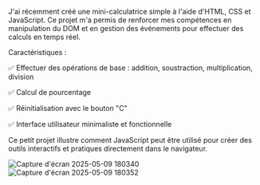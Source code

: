 J'ai récemment créé une mini-calculatrice simple à l'aide d'HTML, CSS et JavaScript. Ce projet m'a permis de renforcer mes compétences en manipulation du DOM et en gestion des événements pour effectuer des calculs en temps réel.

Caractéristiques :

✅ Effectuer des opérations de base : addition, soustraction, multiplication, division

✅ Calcul de pourcentage

✅ Réinitialisation avec le bouton "C"

✅ Interface utilisateur minimaliste et fonctionnelle

Ce petit projet illustre comment JavaScript peut être utilisé pour créer des outils interactifs et pratiques directement dans le navigateur.

![Capture d'écran 2025-05-09 180340](https://github.com/user-attachments/assets/173eac55-18df-4b5e-b98c-f832c7fcfcd2)
![Capture d'écran 2025-05-09 180352](https://github.com/user-attachments/assets/d57ae1bc-1285-488e-ac4e-5a9450d75cbb)
